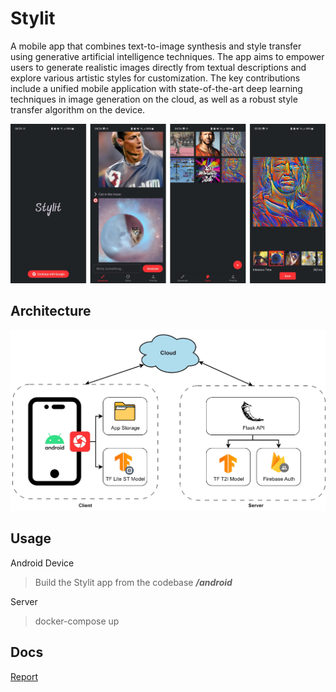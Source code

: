 # Stylit

A mobile app that combines text-to-image synthesis and style transfer using generative artificial intelligence techniques. The app aims to empower users to generate realistic images directly from textual descriptions and explore various artistic styles for customization. The key contributions include a unified mobile application with state-of-the-art deep learning techniques in image generation on the cloud, as well as a robust style transfer algorithm on the device.

![Project Architecture Image](/docs/imgs/app.jpg?raw=true "Project Architecture")

## Architecture

![Project Architecture Image](/docs/imgs/scheme.jpg?raw=true "Project Architecture")

## Usage
Android Device
    
> Build the Stylit app from the codebase ***/android***

Server
> docker-compose up

## Docs
[Report](/docs/report.pdf)